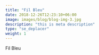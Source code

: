 ```yaml
---
title: "Fil Bleu"
date: 2018-12-26T12:23:10+06:00
image: images/blog/blog-img-3.jpg
description: "this is meta description"
type: "se_deplacer"
weight: 1
---
```


Fil Bleu
